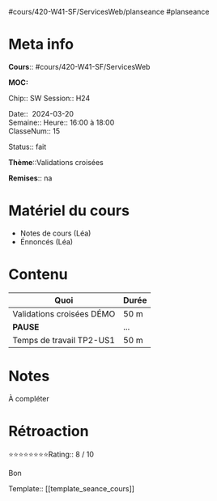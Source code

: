 #cours/420-W41-SF/ServicesWeb/planseance #planseance
# Meta info

**Cours**:: #cours/420-W41-SF/ServicesWeb 

**MOC:** 

Chip:: <span class="chip cours-2">SW</span>
Session:: H24

Date::  2024-03-20  
Semaine:: 
Heure:: 16:00 à 18:00  
ClasseNum:: 15

Status:: <span class="chip done">fait</span> 

**Thème**::Validations croisées

**Remises**:: <span class="chip na">na</span>

# Matériel du cours
* Notes de cours (Léa)
* Énnoncés (Léa)
# Contenu
| Quoi                      | Durée |
| ------------------------- | ----- |
| Validations croisées DÉMO | 50 m  |
| **PAUSE**                 | ...   |
| Temps de travail TP2-US1  | 50 m  |
# Notes
À compléter

# Rétroaction
⭐⭐⭐⭐⭐⭐⭐⭐Rating:: 8 / 10

Bon

Template:: [[template_seance_cours]]